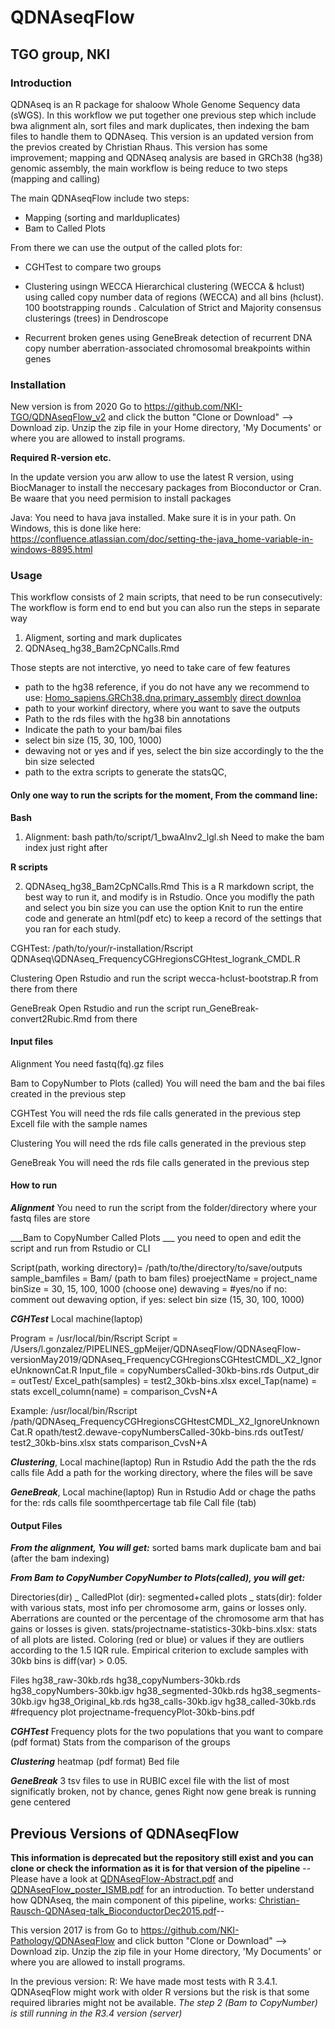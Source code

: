 # QDNAseqFlow 
## TGO group, NKI

### Introduction

QDNAseq is an R package for shaloow Whole Genome Sequency data (sWGS). In this workflow we put together one previous step which include bwa alignment aln, sort files and mark duplicates, then indexing the bam files to handle them to QDNAseq.
This version is an updated version from the previos created by Christian Rhaus. This version has some improvement; mapping and QDNAseq analysis are based in GRCh38 (hg38) genomic assembly, the main workflow is being reduce to two steps (mapping and calling)

The main QDNAseqFlow include two steps: 
- Mapping (sorting and marlduplicates)
- Bam to Called Plots

From there we can use the output of the called plots for: 

- CGHTest to compare two groups

- Clustering usingn WECCA
Hierarchical clustering (WECCA & hclust)
using called copy number data of regions (WECCA) and all bins (hclust). 100 bootstrapping rounds .
Calculation of Strict and Majority consensus clusterings (trees) in Dendroscope

- Recurrent broken genes using GeneBreak
detection of recurrent DNA copy number aberration-associated chromosomal breakpoints within genes

### Installation
New version is from 2020
Go to https://github.com/NKI-TGO/QDNAseqFlow_v2 and click the button "Clone or Download" --> Download zip.
Unzip the zip file in your Home directory, 'My Documents' or where you are allowed to install programs.

**Required R-version etc.**

In the update version you arw allow to use the latest R version, using BiocManager to install the neccesary packages from Bioconductor or Cran. Be waare that you need permision to install packages

Java: You need to hava java installed. Make sure it is in your path. On Windows, this is done like here: https://confluence.atlassian.com/doc/setting-the-java_home-variable-in-windows-8895.html


### Usage

This workflow consists of 2 main scripts, that need to be run consecutively: The workflow is form end to end but you can also run the steps in separate way

1. Aligment, sorting and mark duplicates 
2. QDNAseq_hg38_Bam2CpNCalls.Rmd

Those stepts are not interctive, yo need to take care of few features

- path to the hg38 reference, if you do not have any we recommend to use: [Homo_sapiens.GRCh38.dna.primary_assembly](https://www.ensembl.org/Homo_sapiens/Info/Index)
[direct downloa](ftp://ftp.ensembl.org/pub/release-76/fasta/homo_sapiens/dna/Homo_sapiens.GRCh38.dna.primary_assembly.fa.gz)
- path to your workinf directory, where you want to save the outputs
- Path to the rds files with the hg38 bin annotations 
- Indicate the path to your bam/bai files
- select bin size (15, 30, 100, 1000)
- dewaving not or yes and  if yes, select the bin size accordingly to the the bin size selected
- path to the extra scripts to generate the statsQC, 



#### Only one way to run the scripts for the moment, From the command line:

__Bash__
1. Alignment: bash path/to/script/1_bwaAlnv2_lgl.sh
Need to make the bam index just right after

__R scripts__

2. QDNAseq_hg38_Bam2CpNCalls.Rmd
This is a R markdown script, the best way to run it, and modify is in Rstudio. Once you modifly the path and select you bin size you can use the option Knit to run the entire code and generate an html(pdf etc) to keep a record of the settings that you ran for each study. 

CGHTest:
    /path/to/your/r-installation/Rscript QDNAseq\QDNAseq_FrequencyCGHregionsCGHtest_logrank_CMDL.R

Clustering
Open Rstudio and run the script  wecca-hclust-bootstrap.R from there from there


GeneBreak
Open Rstudio and run the script run_GeneBreak-convert2Rubic.Rmd from there


#### Input files
Alignment
You need fastq(fq).gz files

Bam to CopyNumber to Plots (called)
You will need the bam and the bai files created in the previous step

CGHTest
You will need the rds file calls generated in the previous step
Excell file with the sample names 

Clustering
You will need the rds file calls generated in the previous step

GeneBreak
You will need the rds file calls generated in the previous step


#### How to run 
___Alignment___
You need to run the script from the folder/directory where your fastq files are store

___Bam to CopyNumber Called Plots ___
you need to open and edit the script and run from Rstudio or CLI

Script(path, working directory)= /path/to/the/directory/to/save/outputs
sample_bamfiles = Bam/ (path to bam files)
proejectName = project_name 
binSize = 30, 15, 100, 1000 (choose one)
dewaving = #yes/no if no: comment out dewaving option, if yes: select bin size (15, 30, 100, 1000)


___CGHTest___  Local machine(laptop)

Program = /usr/local/bin/Rscript
Script =
 /Users/l.gonzalez/PIPELINES_gpMeijer/QDNAseqFlow/QDNAseqFlow-versionMay2019/QDNAseq_FrequencyCGHregionsCGHtestCMDL_X2_IgnoreUnknownCat.R
Input_file = copyNumbersCalled-30kb-bins.rds
Output_dir = outTest/ 
Excel_path(samples) = test2_30kb-bins.xlsx 
excel_Tap(name) = stats
excell_column(name) = comparison_CvsN+A

Example:
/usr/local/bin/Rscript /path/QDNAseq_FrequencyCGHregionsCGHtestCMDL_X2_IgnoreUnknownCat.R opath/test2.dewave-copyNumbersCalled-30kb-bins.rds outTest/ test2_30kb-bins.xlsx stats comparison_CvsN+A

___Clustering___,  Local machine(laptop)
Run in Rstudio
Add the path the the rds calls file 
Add a path for the working directory, where the files will be save 

___GeneBreak___,  Local machine(laptop)
Run in Rstudio
Add or chage the paths for the:
rds calls file
soomthpercertage tab file
Call file (tab)



#### Output Files
___From the alignment, You will get:___
sorted bams
mark duplicate bam and bai (after the bam indexing)


___From Bam to CopyNumber CopyNumber to Plots(called), you will get:___

Directories(dir)
_ CalledPlot (dir): segmented+called plots
_ stats(dir): folder with various stats, most info per chromosome arm, gains or losses only. Aberrations are counted or the percentage of the chromosome arm that has gains or losses is given.
stats/projectname-statistics-30kb-bins.xlsx: stats of all plots are listed. Coloring (red or blue) or values if they are outliers according to the 1.5 IQR rule. Empirical criterion to exclude samples with 30kb bins is diff(var) > 0.05.


Files
hg38_raw-30kb.rds 
hg38_copyNumbers-30kb.rds
hg38_copyNumbers-30kb.igv
hg38_segmented-30kb.rds
hg38_segments-30kb.igv
hg38_Original_kb.rds
hg38_calls-30kb.igv
hg38_called-30kb.rds
#frequency plot
projectname-frequencyPlot-30kb-bins.pdf 


___CGHTest___
Frequency plots for the two populations that you want to compare (pdf format)
Stats from the comparison of the groups


___Clustering___
heatmap (pdf format)
Bed file 

___GeneBreak___
3 tsv files to use in RUBIC
excel file with the list of most significatly broken, not by chance, genes 
Right now gene break is running gene centered



## Previous Versions of QDNAseqFlow

__This information is deprecated but the repository still exist and you can clone or check the information as it is for that version of the pipeline__
--Please have a look at [QDNAseqFlow-Abstract.pdf](https://github.com/NKI-Pathology/QDNAseqFlow/blob/master/QDNAseqFlow-Abstract.pdf) and [QDNAseqFlow\_poster\_ISMB.pdf](https://github.com/NKI-Pathology/QDNAseqFlow/blob/master/QDNAseqFlow_poster_ISMB.pdf) for an introduction.
To better understand how QDNAseq, the main component of this pipeline, works: [Christian-Rausch-QDNAseq-talk\_BioconductorDec2015.pdf](https://github.com/NKI-Pathology/QDNAseqFlow/blob/master/Christian-Rausch-QDNAseq-talk_BioconductorDec2015.pdf)--

This version 2017 is from 
Go to https://github.com/NKI-Pathology/QDNAseqFlow and click button "Clone or Download" --> Download zip.
Unzip the zip file in your Home directory, 'My Documents' or where you are allowed to install programs.


In the previous version:
R: We have made most tests with R 3.4.1. QDNAseqFlow might work with older R versions but the risk is that some required libraries might not be available.
_The step 2 (Bam to CopyNumber) is still running in the R3.4 version (server)_
